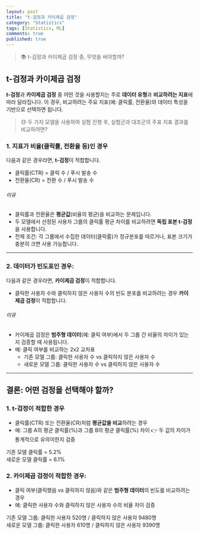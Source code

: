 ```yaml
---
layout: post
title: "t-검정과 카이제곱 검정"
category: "Statistics" 
tags: [Statistics, ML]
comments: true
published: true
---
```


> 📚 t-검정과 카이제곱 검정 중, 무엇을 써야할까?

## t-검정과 카이제곱 검정

**t-검정**과 **카이제곱 검정** 중 어떤 것을 사용할지는 주로 **데이터 유형**과 **비교하려는 지표**에 따라 달라집니다. 이 경우, 비교하려는 주요 지표(예: 클릭률, 전환율)와 데이터 특성을 기반으로 선택하면 됩니다.

> 😓 두 가지 모델을 사용하여 실험 진행 후, 실험군과 대조군의 주표 지표 결과를 비교하려면?

### 1. 지표가 비율(클릭률, 전환율 등)인 경우

다음과 같은 경우라면, **t-검정**이 적합합니다.
- 클릭률(CTR) = 클릭 수 / 푸시 발송 수
- 전환율(CR) = 전환 수 / 푸시 발송 수

###### 이유
- 클릭률과 전환율은 **평균값**(비율의 평균)을 비교하는 문제입니다.
- 두 모델에서 선정된 사용자 그룹의 클릭률 평균 차이를 비교하려면 **독립 표본 t-검정**을 사용합니다.
- 전제 조건: 각 그룹에서 수집한 데이터(클릭률)가 정규분포를 따르거나, 표본 크기가 충분히 크면 사용 가능합니다.

---

### 2. 데이터가 빈도표인 경우:

다음과 같은 경우라면, **카이제곱 검정**이 적합합니다.
- 클릭한 사용자 수와 클릭하지 않은 사용자 수의 빈도 분포를 비교하려는 경우 **카이제곱 검정**이 적합합니다.

###### 이유
- 카이제곱 검정은 **범주형 데이터**(예: 클릭 여부)에서 두 그룹 간 비율의 차이가 있는지 검증할 때 사용됩니다.
- 예: 클릭 여부를 비교하는 2x2 교차표
    - 기존 모델 그룹: 클릭한 사용자 수 vs 클릭하지 않은 사용자 수
    - 새로운 모델 그룹: 클릭한 사용자 수 vs 클릭하지 않은 사용자 수

---

## 결론: 어떤 검정을 선택해야 할까?

### 1. t-검정이 적합한 경우

- 클릭률(CTR) 또는 전환율(CR)처럼 **평균값을 비교**하려는 경우
- 예: 그룹 A의 평균 클릭률(%)과 그룹 B의 평균 클릭률(%) 차이 👉 두 값의 차이가 통계적으로 유의미한지 검증
>
기존 모델 클릭률 = 5.2% <br>
새로운 모델 클릭률 = 6.1% <br>

### 2. 카이제곱 검정이 적합한 경우:

- 클릭 여부(클릭했음 vs 클릭하지 않음)와 같은 **범주형 데이터**의 빈도를 비교하려는 경우
- 예: 클릭한 사용자 수와 클릭하지 않은 사용자 수의 비율 차이 검증
>
기존 모델 그룹: 클릭한 사용자 520명 / 클릭하지 않은 사용자 9480명 <br>
새로운 모델 그룹: 클릭한 사용자 610명 / 클릭하지 않은 사용자 9390명